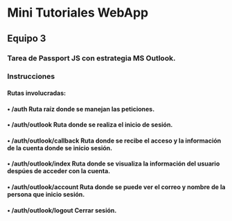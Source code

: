# Mini Tutoriales WebApp

## Equipo 3

### Tarea de Passport JS con estrategia MS Outlook.

### Instrucciones

#### Rutas involucradas:

#### • /auth Ruta raíz donde se manejan las peticiones.

#### • /auth/outlook Ruta donde se realiza el inicio de sesión.

#### • /auth/outlook/callback Ruta donde se recibe el acceso y la información de la cuenta donde se inicio sesión.

#### • /auth/outlook/index Ruta donde se visualiza la información del usuario despúes de acceder con la cuenta.

#### • /auth/outlook/account Ruta donde se puede ver el correo y nombre de la persona que inicio sesión.

#### • /auth/outlook/logout Cerrar sesión.
